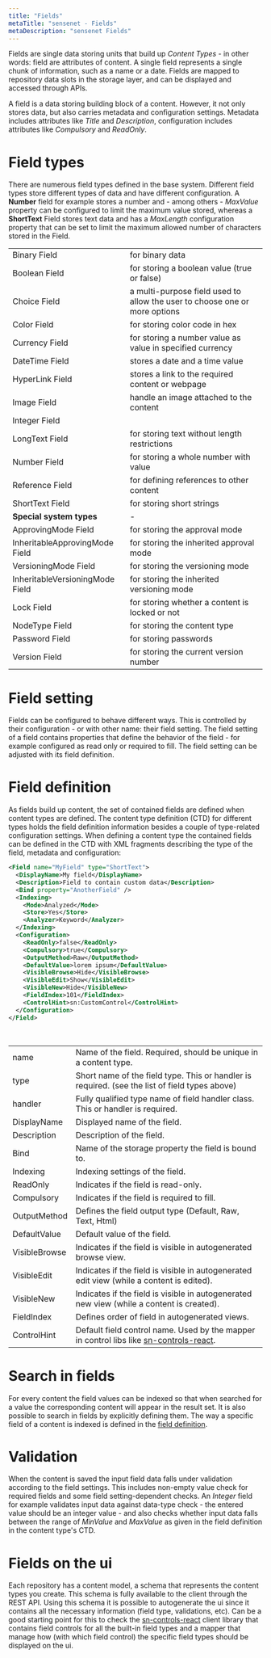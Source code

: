 ```yaml
---
title: "Fields"
metaTitle: "sensenet - Fields"
metaDescription: "sensenet Fields"
---
```


Fields are single data storing units that build up *Content Types* - in other words: field are attributes of content. A single field represents a single chunk of information, such as a name or a date. Fields are mapped to repository data slots in the storage layer, and can be displayed and accessed through APIs.

A field is a data storing building block of a content. However, it not only stores data, but also carries metadata and configuration settings. Metadata includes attributes like *Title* and *Description*, configuration includes attributes like *Compulsory* and *ReadOnly*.

# Field types

There are numerous field types defined in the base system. Different field types store different types of data and have different configuration. A **Number** field for example stores a number and - among others - *MaxValue* property can be configured to limit the maximum value stored, whereas a **ShortText** Field stores text data and has a *MaxLength* configuration property that can be set to limit the maximum allowed number of characters stored in the Field.

|  |  |
| -| -|
| Binary Field | for binary data |
| Boolean Field | for storing a boolean value (true or false) |
| Choice Field | a multi-purpose field used to allow the user to choose one or more options |
| Color Field | for storing color code in hex |
| Currency Field | for storing a number value as value in specified currency |
| DateTime Field | stores a date and a time value |
| HyperLink Field | stores a link to the required content or webpage |
| Image Field | handle an image attached to the content |
| Integer Field |  |
| LongText Field | for storing text without length restrictions |
| Number Field | for storing a whole number with value |
| Reference Field | for defining references to other content |
| ShortText Field | for storing short strings |
|**Special system types**|-|
| ApprovingMode Field  | for storing the approval mode |
| InheritableApprovingMode Field  | for storing the inherited approval mode |
| VersioningMode Field  | for storing the versioning mode |
| InheritableVersioningMode Field  | for storing the inherited versioning mode |
| Lock Field  | for storing whether a content is locked or not |
| NodeType Field  | for storing the content type |
| Password Field  | for storing passwords |
| Version Field  | for storing the current version number |

# Field setting

Fields can be configured to behave different ways. This is controlled by their configuration - or with other name: their field setting. The field setting of a field contains properties that define the behavior of the field - for example configured as read only or required to fill. The field setting can be adjusted with its field definition.

# Field definition

As fields build up content, the set of contained fields are defined when content types are defined. The content type definition (CTD) for different types holds the field definition information besides a couple of type-related configuration settings. When defining a content type the contained fields can be defined in the CTD with XML fragments describing the type of the field, metadata and configuration:

```xml
<Field name="MyField" type="ShortText">
  <DisplayName>My field</DisplayName>
  <Description>Field to contain custom data</Description>
  <Bind property="AnotherField" />
  <Indexing>
    <Mode>Analyzed</Mode>
    <Store>Yes</Store>
    <Analyzer>Keyword</Analyzer>
  </Indexing>
  <Configuration>
    <ReadOnly>false</ReadOnly>
    <Compulsory>true</Compulsory>
    <OutputMethod>Raw</OutputMethod>
    <DefaultValue>lorem ipsum</DefaultValue>
    <VisibleBrowse>Hide</VisibleBrowse>
    <VisibleEdit>Show</VisibleEdit>
    <VisibleNew>Hide</VisibleNew>
    <FieldIndex>101</FieldIndex>
    <ControlHint>sn:CustomControl</ControlHint>
  </Configuration>
</Field>
```
&nbsp;
&nbsp;

| | |
|-|-|
| name | Name of the field. Required, should be unique in a content type. |
| type | Short name of the field type. This or handler is required. (see the list of field types above) |
| handler | Fully qualified type name of field handler class. This or handler is required. |
| DisplayName | Displayed name of the field. |
| Description | Description of the field. |
| Bind | Name of the storage property the field is bound to. |
| Indexing | Indexing settings of the field. |
| ReadOnly | Indicates if the field is read-only. |
| Compulsory | Indicates if the field is required to fill. |
| OutputMethod | Defines the field output type (Default, Raw, Text, Html) |
| DefaultValue | Default value of the field. |
| VisibleBrowse | Indicates if the field is visible in autogenerated browse view. |
| VisibleEdit | Indicates if the field is visible in autogenerated edit view (while a content is edited). |
| VisibleNew | Indicates if the field is visible in autogenerated new view (while a content is created). |
| FieldIndex | Defines order of field in autogenerated views. |
| ControlHint | Default field control name. Used by the mapper in control libs like [sn-controls-react](https://github.com/SenseNet/sn-client/tree/develop/packages/sn-controls-react). |

# Search in fields

For every content the field values can be indexed so that when searched for a value the corresponding content will appear in the result set. It is also possible to search in fields by explicitly defining them. The way a specific field of a content is indexed is defined in the [field definition](/concepts/basics/04-search#metadataindexing,searchingbyfields).

# Validation

When the content is saved the input field data falls under validation according to the field settings. This includes non-empty value check for required fields and some field setting-dependent checks. An *Integer* field for example validates input data against data-type check - the entered value should be an integer value - and also checks whether input data falls between the range of *MinValue* and *MaxValue* as given in the field definition in the content type's CTD.

# Fields on the ui

Each repository has a content model, a schema that represents the content types you create. This schema is fully available to the client through the REST API. Using this schema it is possible to autogenerate the ui since it contains all the necessary information (field type, validations, etc). Can be a good starting point for this to check the [sn-controls-react](https://github.com/SenseNet/sn-client/tree/develop/packages/sn-controls-react) client library that contains field controls for all the built-in field types and a mapper that manage how (with which field control) the specific field types should be displayed on the ui.
